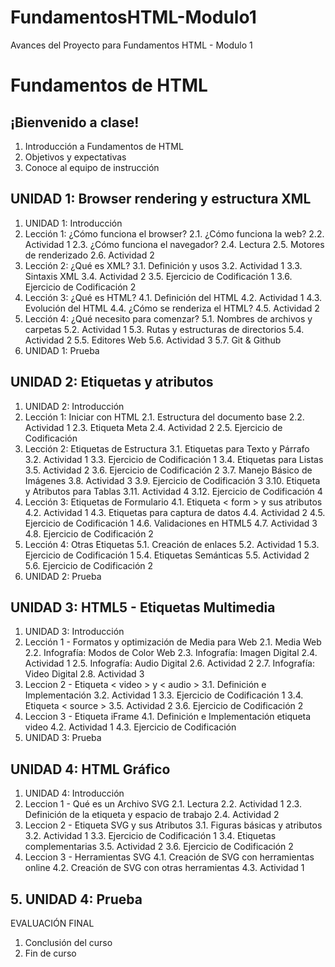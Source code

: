 # FundamentosHTML-Modulo1
Avances del Proyecto para Fundamentos HTML - Modulo 1

# Fundamentos de HTML
## ¡Bienvenido a clase!
1. Introducción a Fundamentos de HTML
2. Objetivos y expectativas
3. Conoce al equipo de instrucción
## UNIDAD 1: Browser rendering y estructura XML
1. UNIDAD 1: Introducción
2. Lección 1: ¿Cómo funciona el browser?
2.1. ¿Cómo funciona la web?
2.2. Actividad 1
2.3. ¿Cómo funciona el navegador?
2.4. Lectura
2.5. Motores de renderizado
2.6. Actividad 2
3. Lección 2: ¿Qué es XML?
3.1. Definición y usos
3.2. Actividad 1
3.3. Sintaxis XML
3.4. Actividad 2
3.5. Ejercicio de Codificación 1
3.6. Ejercicio de Codificación 2
4. Lección 3: ¿Qué es HTML?
4.1. Definición del HTML
4.2. Actividad 1
4.3. Evolución del HTML
4.4. ¿Cómo se renderiza el HTML?
4.5. Actividad 2
5. Lección 4: ¿Qué necesito para comenzar?
5.1. Nombres de archivos y carpetas
5.2. Actividad 1
5.3. Rutas y estructuras de directorios
5.4. Actividad 2
5.5. Editores Web
5.6. Actividad 3
5.7. Git & Github
6. UNIDAD 1: Prueba
## UNIDAD 2: Etiquetas y atributos
1. UNIDAD 2: Introducción
2. Lección 1: Iniciar con HTML
2.1. Estructura del documento base
2.2. Actividad 1
2.3. Etiqueta Meta
2.4. Actividad 2
2.5. Ejercicio de Codificación
3. Lección 2: Etiquetas de Estructura
3.1. Etiquetas para Texto y Párrafo
3.2. Actividad 1
3.3. Ejercicio de Codificación 1
3.4. Etiquetas para Listas
3.5. Actividad 2
3.6. Ejercicio de Codificación 2
3.7. Manejo Básico de Imágenes
3.8. Actividad 3
3.9. Ejercicio de Codificación 3
3.10. Etiqueta y Atributos para Tablas
3.11. Actividad 4
3.12. Ejercicio de Codificación 4
4. Lección 3: Etiquetas de Formulario
4.1. Etiqueta < form > y sus atributos
4.2. Actividad 1
4.3. Etiquetas para captura de datos
4.4. Actividad 2
4.5. Ejercicio de Codificación 1
4.6. Validaciones en HTML5
4.7. Actividad 3
4.8. Ejercicio de Codificación 2
5. Lección 4: Otras Etiquetas
5.1. Creación de enlaces
5.2. Actividad 1
5.3. Ejercicio de Codificación 1
5.4. Etiquetas Semánticas
5.5. Actividad 2
5.6. Ejercicio de Codificación 2
6. UNIDAD 2: Prueba
## UNIDAD 3: HTML5 - Etiquetas Multimedia
1. UNIDAD 3: Introducción
2. Lección 1 - Formatos y optimización de Media para Web
2.1. Media Web
2.2. Infografía: Modos de Color Web
2.3. Infografía: Imagen Digital
2.4. Actividad 1
2.5. Infografía: Audio Digital
2.6. Actividad 2
2.7. Infografía: Video Digital
2.8. Actividad 3
3. Leccion 2 - Etiqueta < video > y < audio >
3.1. Definición e Implementación
3.2. Actividad 1
3.3. Ejercicio de Codificación 1
3.4. Etiqueta < source >
3.5. Actividad 2
3.6. Ejercicio de Codificación 2
4. Leccion 3 - Etiqueta iFrame
4.1. Definición e Implementación etiqueta video
4.2. Actividad 1
4.3. Ejercicio de Codificación
5. UNIDAD 3: Prueba
## UNIDAD 4: HTML Gráfico
1. UNIDAD 4: Introducción
2. Leccion 1 - Qué es un Archivo SVG
2.1. Lectura
2.2. Actividad 1
2.3. Definición de la etiqueta y espacio de trabajo
2.4. Actividad 2
3. Leccion 2 - Etiqueta SVG y sus Atributos
3.1. Figuras básicas y atributos
3.2. Actividad 1
3.3. Ejercicio de Codificación 1
3.4. Etiquetas complementarias
3.5. Actividad 2
3.6. Ejercicio de Codificación 2
4. Leccion 3 - Herramientas SVG
4.1. Creación de SVG con herramientas online
4.2. Creación de SVG con otras herramientas
4.3. Actividad 1
## 5. UNIDAD 4: Prueba
EVALUACIÓN FINAL
1. Conclusión del curso
2. Fin de curso
